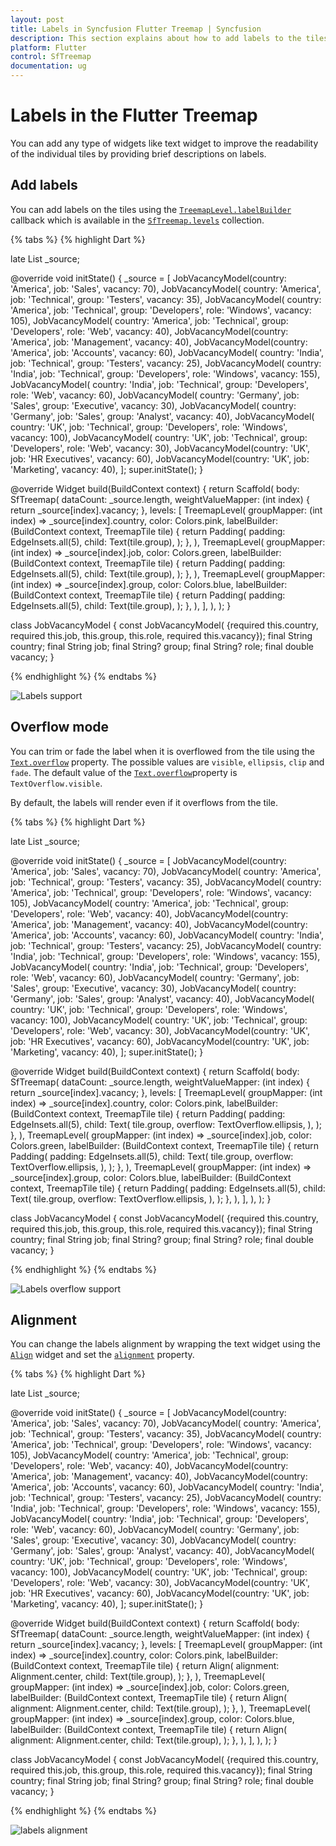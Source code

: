 ```yaml
---
layout: post
title: Labels in Syncfusion Flutter Treemap | Syncfusion
description: This section explains about how to add labels to the tiles and customize its appearance in the Flutter treemap.
platform: Flutter
control: SfTreemap
documentation: ug
---
```


# Labels in the Flutter Treemap

You can add any type of widgets like text widget to improve the readability of the individual tiles by providing brief descriptions on labels.

## Add labels

You can add labels on the tiles using the [`TreemapLevel.labelBuilder`](https://pub.dev/documentation/syncfusion_flutter_treemap/latest/treemap/TreemapLevel/labelBuilder.html) callback which is available in the [`SfTreemap.levels`](https://pub.dev/documentation/syncfusion_flutter_treemap/latest/treemap/SfTreemap/levels.html) collection.

{% tabs %}
{% highlight Dart %}

late List<JobVacancyModel> _source;

@override
void initState() {
   _source = <JobVacancyModel>[
      JobVacancyModel(country: 'America', job: 'Sales', vacancy: 70),
      JobVacancyModel(
          country: 'America', job: 'Technical', group: 'Testers', vacancy: 35),
      JobVacancyModel(
          country: 'America',
          job: 'Technical',
          group: 'Developers',
          role: 'Windows',
          vacancy: 105),
      JobVacancyModel(
          country: 'America',
          job: 'Technical',
          group: 'Developers',
          role: 'Web',
          vacancy: 40),
      JobVacancyModel(country: 'America', job: 'Management', vacancy: 40),
      JobVacancyModel(country: 'America', job: 'Accounts', vacancy: 60),
      JobVacancyModel(
          country: 'India', job: 'Technical', group: 'Testers', vacancy: 25),
      JobVacancyModel(
          country: 'India',
          job: 'Technical',
          group: 'Developers',
          role: 'Windows',
          vacancy: 155),
      JobVacancyModel(
          country: 'India',
          job: 'Technical',
          group: 'Developers',
          role: 'Web',
          vacancy: 60),
      JobVacancyModel(
          country: 'Germany', job: 'Sales', group: 'Executive', vacancy: 30),
      JobVacancyModel(
          country: 'Germany', job: 'Sales', group: 'Analyst', vacancy: 40),
      JobVacancyModel(
          country: 'UK',
          job: 'Technical',
          group: 'Developers',
          role: 'Windows',
          vacancy: 100),
      JobVacancyModel(
          country: 'UK',
          job: 'Technical',
          group: 'Developers',
          role: 'Web',
          vacancy: 30),
      JobVacancyModel(country: 'UK', job: 'HR Executives', vacancy: 60),
      JobVacancyModel(country: 'UK', job: 'Marketing', vacancy: 40),
   ];
   super.initState();
}

@override
Widget build(BuildContext context) {
  return Scaffold(
     body: SfTreemap(
        dataCount: _source.length,
        weightValueMapper: (int index) {
          return _source[index].vacancy;
        },
        levels: [
          TreemapLevel(
            groupMapper: (int index) => _source[index].country,
            color: Colors.pink,
            labelBuilder: (BuildContext context, TreemapTile tile) {
              return Padding(
                padding: EdgeInsets.all(5),
                child: Text(tile.group),
              );
            },
          ),
          TreemapLevel(
            groupMapper: (int index) => _source[index].job,
            color: Colors.green,
            labelBuilder: (BuildContext context, TreemapTile tile) {
              return Padding(
                padding: EdgeInsets.all(5),
                child: Text(tile.group),
              );
            },
          ),
          TreemapLevel(
            groupMapper: (int index) => _source[index].group,
            color: Colors.blue,
            labelBuilder: (BuildContext context, TreemapTile tile) {
              return Padding(
                padding: EdgeInsets.all(5),
                child: Text(tile.group),
              );
            },
          ),
        ],
      ),
   );
}

class JobVacancyModel {
  const JobVacancyModel(
      {required this.country,
      required this.job,
      this.group,
      this.role,
      required this.vacancy});
  final String country;
  final String job;
  final String? group;
  final String? role;
  final double vacancy;
}

{% endhighlight %}
{% endtabs %}

![Labels support](images/labels/labels-support.png)

## Overflow mode

You can trim or fade the label when it is overflowed from the tile using the [`Text.overflow`](https://api.flutter.dev/flutter/widgets/Text/overflow.html) property. The possible values are `visible`, `ellipsis`, `clip` and `fade`. The default value of the [`Text.overflow`](https://api.flutter.dev/flutter/widgets/Text/overflow.html)property is `TextOverflow.visible`.

By default, the labels will render even if it overflows from the tile.

{% tabs %}
{% highlight Dart %}

late List<JobVacancyModel> _source;

@override
void initState() {
   _source = <JobVacancyModel>[
      JobVacancyModel(country: 'America', job: 'Sales', vacancy: 70),
      JobVacancyModel(
          country: 'America', job: 'Technical', group: 'Testers', vacancy: 35),
      JobVacancyModel(
          country: 'America',
          job: 'Technical',
          group: 'Developers',
          role: 'Windows',
          vacancy: 105),
      JobVacancyModel(
          country: 'America',
          job: 'Technical',
          group: 'Developers',
          role: 'Web',
          vacancy: 40),
      JobVacancyModel(country: 'America', job: 'Management', vacancy: 40),
      JobVacancyModel(country: 'America', job: 'Accounts', vacancy: 60),
      JobVacancyModel(
          country: 'India', job: 'Technical', group: 'Testers', vacancy: 25),
      JobVacancyModel(
          country: 'India',
          job: 'Technical',
          group: 'Developers',
          role: 'Windows',
          vacancy: 155),
      JobVacancyModel(
          country: 'India',
          job: 'Technical',
          group: 'Developers',
          role: 'Web',
          vacancy: 60),
      JobVacancyModel(
          country: 'Germany', job: 'Sales', group: 'Executive', vacancy: 30),
      JobVacancyModel(
          country: 'Germany', job: 'Sales', group: 'Analyst', vacancy: 40),
      JobVacancyModel(
          country: 'UK',
          job: 'Technical',
          group: 'Developers',
          role: 'Windows',
          vacancy: 100),
      JobVacancyModel(
          country: 'UK',
          job: 'Technical',
          group: 'Developers',
          role: 'Web',
          vacancy: 30),
      JobVacancyModel(country: 'UK', job: 'HR Executives', vacancy: 60),
      JobVacancyModel(country: 'UK', job: 'Marketing', vacancy: 40),
   ];
   super.initState();
}

@override
Widget build(BuildContext context) {
  return Scaffold(
     body: SfTreemap(
        dataCount: _source.length,
        weightValueMapper: (int index) {
          return _source[index].vacancy;
        },
        levels: [
          TreemapLevel(
            groupMapper: (int index) => _source[index].country,
            color: Colors.pink,
            labelBuilder: (BuildContext context, TreemapTile tile) {
              return Padding(
                padding: EdgeInsets.all(5),
                child: Text(
                  tile.group,
                  overflow: TextOverflow.ellipsis,
                ),
              );
            },
          ),
          TreemapLevel(
            groupMapper: (int index) => _source[index].job,
            color: Colors.green,
            labelBuilder: (BuildContext context, TreemapTile tile) {
              return Padding(
                padding: EdgeInsets.all(5),
                child: Text(
                  tile.group,
                  overflow: TextOverflow.ellipsis,
                ),
              );
            },
          ),
          TreemapLevel(
            groupMapper: (int index) => _source[index].group,
            color: Colors.blue,
            labelBuilder: (BuildContext context, TreemapTile tile) {
              return Padding(
                padding: EdgeInsets.all(5),
                child: Text(
                  tile.group,
                  overflow: TextOverflow.ellipsis,
                ),
              );
            },
          ),
        ],
      ),
   );
}

class JobVacancyModel {
  const JobVacancyModel(
      {required this.country,
      required this.job,
      this.group,
      this.role,
      required this.vacancy});
  final String country;
  final String job;
  final String? group;
  final String? role;
  final double vacancy;
}

{% endhighlight %}
{% endtabs %}

![Labels overflow support](images/labels/labels-overflow-mode.png)

## Alignment

You can change the labels alignment by wrapping the text widget using the [`Align`](https://api.flutter.dev/flutter/widgets/Align-class.html) widget and set the [`alignment`](https://api.flutter.dev/flutter/widgets/Align/alignment.html) property.

{% tabs %}
{% highlight Dart %}

late List<JobVacancyModel> _source;

@override
void initState() {
   _source = <JobVacancyModel>[
      JobVacancyModel(country: 'America', job: 'Sales', vacancy: 70),
      JobVacancyModel(
          country: 'America', job: 'Technical', group: 'Testers', vacancy: 35),
      JobVacancyModel(
          country: 'America',
          job: 'Technical',
          group: 'Developers',
          role: 'Windows',
          vacancy: 105),
      JobVacancyModel(
          country: 'America',
          job: 'Technical',
          group: 'Developers',
          role: 'Web',
          vacancy: 40),
      JobVacancyModel(country: 'America', job: 'Management', vacancy: 40),
      JobVacancyModel(country: 'America', job: 'Accounts', vacancy: 60),
      JobVacancyModel(
          country: 'India', job: 'Technical', group: 'Testers', vacancy: 25),
      JobVacancyModel(
          country: 'India',
          job: 'Technical',
          group: 'Developers',
          role: 'Windows',
          vacancy: 155),
      JobVacancyModel(
          country: 'India',
          job: 'Technical',
          group: 'Developers',
          role: 'Web',
          vacancy: 60),
      JobVacancyModel(
          country: 'Germany', job: 'Sales', group: 'Executive', vacancy: 30),
      JobVacancyModel(
          country: 'Germany', job: 'Sales', group: 'Analyst', vacancy: 40),
      JobVacancyModel(
          country: 'UK',
          job: 'Technical',
          group: 'Developers',
          role: 'Windows',
          vacancy: 100),
      JobVacancyModel(
          country: 'UK',
          job: 'Technical',
          group: 'Developers',
          role: 'Web',
          vacancy: 30),
      JobVacancyModel(country: 'UK', job: 'HR Executives', vacancy: 60),
      JobVacancyModel(country: 'UK', job: 'Marketing', vacancy: 40),
   ];
   super.initState();
}

@override
Widget build(BuildContext context) {
  return Scaffold(
     body: SfTreemap(
        dataCount: _source.length,
        weightValueMapper: (int index) {
          return _source[index].vacancy;
        },
        levels: [
          TreemapLevel(
            groupMapper: (int index) => _source[index].country,
            color: Colors.pink,
            labelBuilder: (BuildContext context, TreemapTile tile) {
               return Align(
                  alignment: Alignment.center,
                  child: Text(tile.group),
               );
            },
          ),
          TreemapLevel(
            groupMapper: (int index) => _source[index].job,
            color: Colors.green,
             labelBuilder: (BuildContext context, TreemapTile tile) {
               return Align(
                  alignment: Alignment.center,
                  child: Text(tile.group),
               );
             },
          ),
          TreemapLevel(
            groupMapper: (int index) => _source[index].group,
            color: Colors.blue,
             labelBuilder: (BuildContext context, TreemapTile tile) {
                return Align(
                   alignment: Alignment.center,
                   child: Text(tile.group),
                );
             },
          ),
        ],
      ),
   );
}

class JobVacancyModel {
  const JobVacancyModel(
      {required this.country,
      required this.job,
      this.group,
      this.role,
      required this.vacancy});
  final String country;
  final String job;
  final String? group;
  final String? role;
  final double vacancy;
}

{% endhighlight %}
{% endtabs %}

![labels alignment](images/labels/labels-alignment.png)
